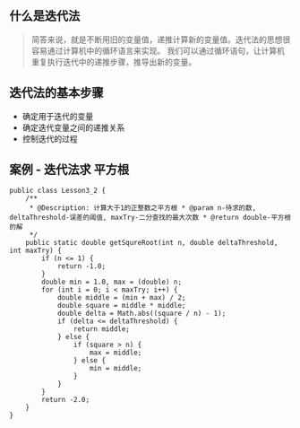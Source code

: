 ## 什么是迭代法
> 简答来说，就是不断用旧的变量值，递推计算新的变量值。迭代法的思想很容易通过计算机中的循环语言来实现。
我们可以通过循环语句，让计算机重复执行迭代中的递推步骤，推导出新的变量。

## 迭代法的基本步骤
- 确定用于迭代的变量
- 确定迭代变量之间的递推关系
- 控制迭代的过程

## 案例 - 迭代法求 平方根

```
public class Lesson3_2 {
    /**
     * @Description: 计算大于1的正整数之平方根 * @param n-待求的数, deltaThreshold-误差的阈值, maxTry-二分查找的最大次数 * @return double-平方根的解
     */
    public static double getSqureRoot(int n, double deltaThreshold, int maxTry) {
        if (n <= 1) {
            return -1.0;
        }
        double min = 1.0, max = (double) n;
        for (int i = 0; i < maxTry; i++) {
            double middle = (min + max) / 2;
            double square = middle * middle;
            double delta = Math.abs((square / n) - 1);
            if (delta <= deltaThreshold) {
                return middle;
            } else {
                if (square > n) {
                    max = middle;
                } else {
                    min = middle;
                }
            }
        }
        return -2.0;
    }
}
```